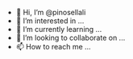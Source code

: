 - 👋 Hi, I’m @pinosellali
- 👀 I’m interested in ...
- 🌱 I’m currently learning ...
- 💞️ I’m looking to collaborate on ...
- 📫 How to reach me ...

<!---
pinosellali/pinosellali is a ✨ special ✨ repository because its `README.md` (this file) appears on your GitHub profile.
You can click the Preview link to take a look at your changes.
--->
